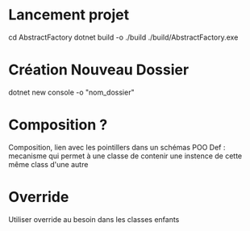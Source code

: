 # Lancement projet
cd AbstractFactory
dotnet build -o ./build
./build/AbstractFactory.exe

# Création Nouveau Dossier 
dotnet new console -o "nom_dossier"

# Composition ?
Composition, lien avec les pointillers dans un schémas POO
Def : mecanisme qui permet à une classe de contenir une instence de cette même class d'une autre

# Override
Utiliser override au besoin dans les classes enfants